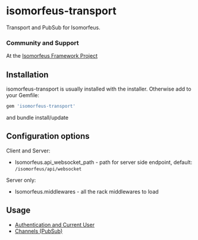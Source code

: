 # isomorfeus-transport

Transport and PubSub for Isomorfeus.

### Community and Support
At the [Isomorfeus Framework Project](http://isomorfeus.com) 

## Installation
isomorfeus-transport is usually installed with the installer.
Otherwise add to your Gemfile:
```ruby
gem 'isomorfeus-transport'
```
and bundle install/update

## Configuration options

Client and Server:
- Isomorfeus.api_websocket_path - path for server side endpoint, default: `/isomorfeus/api/websocket`

Server only:
- Isomorfeus.middlewares - all the rack middlewares to load

## Usage

- [Authentication and Current User](https://github.com/isomorfeus/isomorfeus-project/blob/master/ruby/isomorfeus-transport/docs/authentication.md)
- [Channels (PubSub)](https://github.com/isomorfeus/isomorfeus-project/blob/master/ruby/isomorfeus-transport/docs/channels.md)
